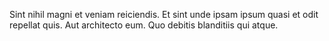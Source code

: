 Sint nihil magni et veniam reiciendis. Et sint unde ipsam ipsum quasi et odit repellat quis. Aut architecto eum. Quo debitis blanditiis qui atque.
